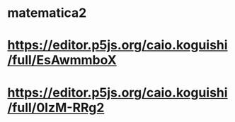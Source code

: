 # matematica2
# https://editor.p5js.org/caio.koguishi/full/EsAwmmboX
# https://editor.p5js.org/caio.koguishi/full/0lzM-RRg2
